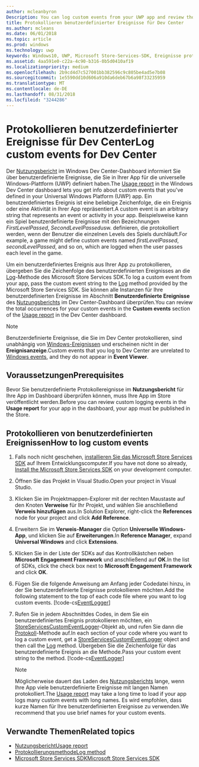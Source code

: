 ```yaml
---
author: mcleanbyron
Description: You can log custom events from your UWP app and review those events in the Usage report on the Windows Dev Center dashboard.
title: Protokollieren benutzerdefinierter Ereignisse für Dev Center
ms.author: mcleans
ms.date: 06/01/2018
ms.topic: article
ms.prod: windows
ms.technology: uwp
keywords: Windows10, UWP, Microsoft Store-Services-SDK, Ereignisse protokollieren
ms.assetid: 4aa591e0-c22a-4c90-b316-0b5d0410af19
ms.localizationpriority: medium
ms.openlocfilehash: 2b9cd4d7c527001bb382596c9c805be4ad5e7b08
ms.sourcegitcommit: 1e5590dd10d606a910da6deb67b6a98f33235959
ms.translationtype: MT
ms.contentlocale: de-DE
ms.lasthandoff: 08/31/2018
ms.locfileid: "3244286"
---
```

# <a name="log-custom-events-for-dev-center"></a><span data-ttu-id="9411f-103">Protokollieren benutzerdefinierter Ereignisse für Dev Center</span><span class="sxs-lookup"><span data-stu-id="9411f-103">Log custom events for Dev Center</span></span>

<span data-ttu-id="9411f-104">Der [Nutzungsbericht](https://msdn.microsoft.com/windows/uwp/publish/usage-report) im Windows Dev Center-Dashboard informiert Sie über benutzerdefinierte Ereignisse, die Sie in Ihrer App für die universelle Windows-Plattform (UWP) definiert haben.</span><span class="sxs-lookup"><span data-stu-id="9411f-104">The [Usage report](https://msdn.microsoft.com/windows/uwp/publish/usage-report) in the Windows Dev Center dashboard lets you get info about custom events that you've defined in your Universal Windows Platform (UWP) app.</span></span> <span data-ttu-id="9411f-105">Ein benutzerdefiniertes Ereignis ist eine beliebige Zeichenfolge, die ein Ereignis oder eine Aktivität in Ihrer App repräsentiert.</span><span class="sxs-lookup"><span data-stu-id="9411f-105">A custom event is an arbitrary string that represents an event or activity in your app.</span></span> <span data-ttu-id="9411f-106">Beispielsweise kann ein Spiel benutzerdefinierte Ereignisse mit den Bezeichnungen *FirstLevelPassed*, *SecondLevelPassed*usw. definieren, die protokolliert werden, wenn der Benutzer die einzelnen Levels des Spiels durchläuft.</span><span class="sxs-lookup"><span data-stu-id="9411f-106">For example, a game might define custom events named *firstLevelPassed*, *secondLevelPassed*, and so on, which are logged when the user passes each level in the game.</span></span>

<span data-ttu-id="9411f-107">Um ein benutzerdefiniertes Ereignis aus Ihrer App zu protokollieren, übergeben Sie die Zeichenfolge des benutzerdefinierten Ereignisses an die [Log](https://docs.microsoft.com/uwp/api/microsoft.services.store.engagement.storeservicescustomeventlogger.log)-Methode des Microsoft Store Services SDK.</span><span class="sxs-lookup"><span data-stu-id="9411f-107">To log a custom event from your app, pass the custom event string to the [Log](https://docs.microsoft.com/uwp/api/microsoft.services.store.engagement.storeservicescustomeventlogger.log) method provided by the Microsoft Store Services SDK.</span></span> <span data-ttu-id="9411f-108">Sie können alle Instanzen für Ihre benutzerdefinierten Ereignisse im Abschnitt **Benutzerdefinierte Ereignisse** des [Nutzungsberichts](https://msdn.microsoft.com/windows/uwp/publish/usage-report) im Dev Center-Dashboard überprüfen.</span><span class="sxs-lookup"><span data-stu-id="9411f-108">You can review the total occurrences for your custom events in the **Custom events** section of the [Usage report](https://msdn.microsoft.com/windows/uwp/publish/usage-report) in the Dev Center dashboard.</span></span>

> [!NOTE]
> <span data-ttu-id="9411f-109">Benutzerdefinierte Ereignisse, die Sie im Dev Center protokollieren, sind unabhängig von [Windows-Ereignissen](https://msdn.microsoft.com/library/windows/desktop/aa964766.aspx) und erscheinen nicht in der **Ereignisanzeige**.</span><span class="sxs-lookup"><span data-stu-id="9411f-109">Custom events that you log to Dev Center are unrelated to [Windows events](https://msdn.microsoft.com/library/windows/desktop/aa964766.aspx), and they do not appear in **Event Viewer**.</span></span>

## <a name="prerequisites"></a><span data-ttu-id="9411f-110">Voraussetzungen</span><span class="sxs-lookup"><span data-stu-id="9411f-110">Prerequisites</span></span>

<span data-ttu-id="9411f-111">Bevor Sie benutzerdefinierte Protokollereignisse im **Nutzungsbericht** für Ihre App im Dashboard überprüfen können, muss Ihre App im Store veröffentlicht werden.</span><span class="sxs-lookup"><span data-stu-id="9411f-111">Before you can review custom logging events in the **Usage report** for your app in the dashboard, your app must be published in the Store.</span></span>

## <a name="how-to-log-custom-events"></a><span data-ttu-id="9411f-112">Protokollieren von benutzerdefinierten Ereignissen</span><span class="sxs-lookup"><span data-stu-id="9411f-112">How to log custom events</span></span>

1. <span data-ttu-id="9411f-113">Falls noch nicht geschehen, [installieren Sie das Microsoft Store Services SDK](microsoft-store-services-sdk.md#install-the-sdk) auf Ihrem Entwicklungscomputer.</span><span class="sxs-lookup"><span data-stu-id="9411f-113">If you have not done so already, [Install the Microsoft Store Services SDK](microsoft-store-services-sdk.md#install-the-sdk) on your development computer.</span></span>

2. <span data-ttu-id="9411f-114">Öffnen Sie das Projekt in Visual Studio.</span><span class="sxs-lookup"><span data-stu-id="9411f-114">Open your project in Visual Studio.</span></span>

3. <span data-ttu-id="9411f-115">Klicken Sie im Projektmappen-Explorer mit der rechten Maustaste auf den Knoten **Verweise** für Ihr Projekt, und wählen Sie anschließend **Verweis hinzufügen** aus.</span><span class="sxs-lookup"><span data-stu-id="9411f-115">In Solution Explorer, right-click the **References** node for your project and click **Add Reference**.</span></span>

4. <span data-ttu-id="9411f-116">Erweitern Sie im **Verweis-Manager** die Option **Universelle Windows-App**, und klicken Sie auf **Erweiterungen**.</span><span class="sxs-lookup"><span data-stu-id="9411f-116">In **Reference Manager**, expand **Universal Windows** and click **Extensions**.</span></span>

5. <span data-ttu-id="9411f-117">Klicken Sie in der Liste der SDKs auf das Kontrollkästchen neben **Microsoft Engagement Framework** und anschließend auf **OK**.</span><span class="sxs-lookup"><span data-stu-id="9411f-117">In the list of SDKs, click the check box next to **Microsoft Engagement Framework** and click **OK**.</span></span>

6. <span data-ttu-id="9411f-118">Fügen Sie die folgende Anweisung am Anfang jeder Codedatei hinzu, in der Sie benutzerdefinierte Ereignisse protokollieren möchten.</span><span class="sxs-lookup"><span data-stu-id="9411f-118">Add the following statement to the top of each code file where you want to log custom events.</span></span>
    [!code-cs[EventLogger](./code/StoreSDKSamples/cs/LogEvents.cs#EngagementNamespace)]

7. <span data-ttu-id="9411f-119">Rufen Sie in jedem Abschnittdes Codes, in dem Sie ein benutzerdefiniertes Ereignis protokollieren möchten, ein [StoreServicesCustomEventLogger](https://docs.microsoft.com/uwp/api/microsoft.services.store.engagement.storeservicescustomeventlogger.log)-Objekt ab, und rufen Sie dann die [Protokoll](https://docs.microsoft.com/uwp/api/microsoft.services.store.engagement.storeservicescustomeventlogger.log)-Methode auf.</span><span class="sxs-lookup"><span data-stu-id="9411f-119">In each section of your code where you want to log a custom event, get a [StoreServicesCustomEventLogger](https://docs.microsoft.com/uwp/api/microsoft.services.store.engagement.storeservicescustomeventlogger.log) object and then call the [Log](https://docs.microsoft.com/uwp/api/microsoft.services.store.engagement.storeservicescustomeventlogger.log) method.</span></span> <span data-ttu-id="9411f-120">Übergeben Sie die Zeichenfolge für das benutzerdefinierte Ereignis an die Methode.</span><span class="sxs-lookup"><span data-stu-id="9411f-120">Pass your custom event string to the method.</span></span>
    [!code-cs[EventLogger](./code/StoreSDKSamples/cs/LogEvents.cs#Log)]

    > [!NOTE]
    > <span data-ttu-id="9411f-121">Möglicherweise dauert das Laden des [Nutzungsberichts](https://msdn.microsoft.com/windows/uwp/publish/usage-report) lange, wenn Ihre App viele benutzerdefinierte Ereignisse mit langen Namen protokolliert.</span><span class="sxs-lookup"><span data-stu-id="9411f-121">The [Usage report](https://msdn.microsoft.com/windows/uwp/publish/usage-report) may take a long time to load if your app logs many custom events with long names.</span></span> <span data-ttu-id="9411f-122">Es wird empfohlen, dass kurze Namen für Ihre benutzerdefinierten Ereignisse zu verwenden.</span><span class="sxs-lookup"><span data-stu-id="9411f-122">We recommend that you use brief names for your custom events.</span></span> 

## <a name="related-topics"></a><span data-ttu-id="9411f-123">Verwandte Themen</span><span class="sxs-lookup"><span data-stu-id="9411f-123">Related topics</span></span>

* [<span data-ttu-id="9411f-124">Nutzungsbericht</span><span class="sxs-lookup"><span data-stu-id="9411f-124">Usage report</span></span>](https://msdn.microsoft.com/windows/uwp/publish/usage-report)
* [<span data-ttu-id="9411f-125">Protokollierungsmethode</span><span class="sxs-lookup"><span data-stu-id="9411f-125">Log method</span></span>](https://docs.microsoft.com/uwp/api/microsoft.services.store.engagement.storeservicescustomeventlogger.log)
* [<span data-ttu-id="9411f-126">Microsoft Store Services SDK</span><span class="sxs-lookup"><span data-stu-id="9411f-126">Microsoft Store Services SDK</span></span>](https://msdn.microsoft.com/windows/uwp/monetize/microsoft-store-services-sdk)
